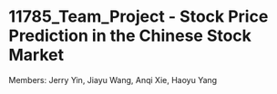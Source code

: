 # 11785_Team_Project - Stock Price Prediction in the Chinese Stock Market
Members: Jerry Yin, Jiayu Wang, Anqi Xie, Haoyu Yang
